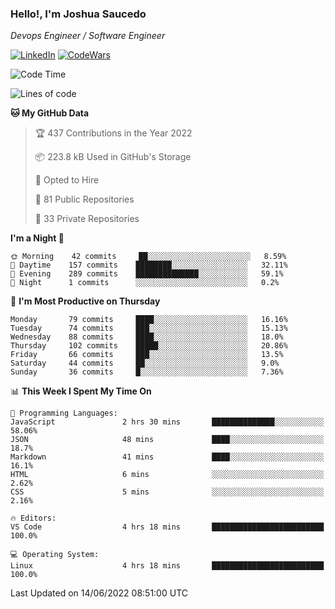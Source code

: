 ### Hello!, I'm Joshua Saucedo
*Devops Engineer / Software Engineer*  

[![LinkedIn](https://img.shields.io/badge/LinkedIn-0073b1?logo=linkedin&style=flat-square&logoColor=white)](https://www.linkedin.com/in/joshua-nathanael-saucedo-uriarte-bb0336169/)
[![CodeWars](https://www.codewars.com/users/joshuansu0897/badges/micro)](https://www.codewars.com/users/joshuansu0897)

<!--START_SECTION:waka-->
![Code Time](http://img.shields.io/badge/Code%20Time-0%20secs-blue)

![Lines of code](https://img.shields.io/badge/From%20Hello%20World%20I%27ve%20Written-2%20Million%20lines%20of%20code-blue)

**🐱 My GitHub Data** 

> 🏆 437 Contributions in the Year 2022
 > 
> 📦 223.8 kB Used in GitHub's Storage 
 > 
> 💼 Opted to Hire
 > 
> 📜 81 Public Repositories 
 > 
> 🔑 33 Private Repositories  
 > 
**I'm a Night 🦉** 

```text
🌞 Morning    42 commits     ██░░░░░░░░░░░░░░░░░░░░░░░   8.59% 
🌆 Daytime    157 commits    ████████░░░░░░░░░░░░░░░░░   32.11% 
🌃 Evening    289 commits    ██████████████░░░░░░░░░░░   59.1% 
🌙 Night      1 commits      ░░░░░░░░░░░░░░░░░░░░░░░░░   0.2%

```
📅 **I'm Most Productive on Thursday** 

```text
Monday       79 commits     ████░░░░░░░░░░░░░░░░░░░░░   16.16% 
Tuesday      74 commits     ███░░░░░░░░░░░░░░░░░░░░░░   15.13% 
Wednesday    88 commits     ████░░░░░░░░░░░░░░░░░░░░░   18.0% 
Thursday     102 commits    █████░░░░░░░░░░░░░░░░░░░░   20.86% 
Friday       66 commits     ███░░░░░░░░░░░░░░░░░░░░░░   13.5% 
Saturday     44 commits     ██░░░░░░░░░░░░░░░░░░░░░░░   9.0% 
Sunday       36 commits     █░░░░░░░░░░░░░░░░░░░░░░░░   7.36%

```


📊 **This Week I Spent My Time On** 

```text
💬 Programming Languages: 
JavaScript               2 hrs 30 mins       ██████████████░░░░░░░░░░░   58.06% 
JSON                     48 mins             ████░░░░░░░░░░░░░░░░░░░░░   18.7% 
Markdown                 41 mins             ████░░░░░░░░░░░░░░░░░░░░░   16.1% 
HTML                     6 mins              ░░░░░░░░░░░░░░░░░░░░░░░░░   2.62% 
CSS                      5 mins              ░░░░░░░░░░░░░░░░░░░░░░░░░   2.16%

🔥 Editors: 
VS Code                  4 hrs 18 mins       █████████████████████████   100.0%

💻 Operating System: 
Linux                    4 hrs 18 mins       █████████████████████████   100.0%

```


 Last Updated on 14/06/2022 08:51:00 UTC
<!--END_SECTION:waka-->
